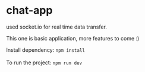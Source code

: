 # chat-app

used socket.io for real time data transfer.

This one is basic application,
more features to come :)

Install dependency:
<code>npm install</code>
<br><br>
To run the project:
<code>npm run dev</code>